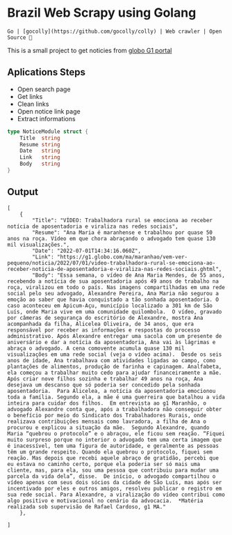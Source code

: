 
# Brazil Web Scrapy using Golang

``` Go | [gocolly](https://github.com/gocolly/colly) | Web crawler | Open Source 💙  ```

This is a small project to get noticies from [globo G1 portal](https://g1.globo.com/)

## Aplications Steps
- Open search page
- Get links
- Clean links
- Open notice link page
- Extract informations

```go
type NoticeModule struct {
	Title  string
	Resume string
	Date   string
	Link   string
	Body   string
}
```
## Output
```
[
    {
        "Title": "VÍDEO: Trabalhadora rural se emociona ao receber notícia de aposentadoria e viraliza nas redes sociais",
        "Resume": "Ana Maria é maranhense e trabalhou por quase 50 anos na roça. Vídeo em que chora abraçando o advogado tem quase 130 mil visualizações.",
        "Date": "2022-07-01T14:34:16.060Z",
        "Link": "https://g1.globo.com/ma/maranhao/vem-ver-pequeno/noticia/2022/07/01/video-trabalhadora-rural-se-emociona-ao-receber-noticia-de-aposentadoria-e-viraliza-nas-redes-sociais.ghtml",
        "Body": "Essa semana, o vídeo de Ana Maria Mendes, de 55 anos, recebendo a notícia de sua aposentadoria após 49 anos de trabalho na roça, viralizou em todo o país. Nas imagens compartilhadas em uma rede social pelo seu advogado, Alexandre Pereira, Ana Maria não segurou a emoção ao saber que havia conquistado a tão sonhada aposentadoria. O caso aconteceu em Apicum-Açu, município localizado a 301 km de São Luís, onde Maria vive em uma comunidade quilombola.  O vídeo, gravado por câmeras de segurança do escritório de Alexandre, mostra Ana acompanhada da filha, Alicelea Oliveira, de 34 anos, que era responsável por receber as informações e respostas do processo administrativo. Após Alexandre entregar uma sacola com um presente de aniversário e dar a notícia da aposentadoria, Ana vai às lágrimas e abraça o advogado. A cena comovente acumula quase 130 mil visualizações em uma rede social (veja o vídeo acima).  Desde os seis anos de idade, Ana trabalhava com atividades ligadas ao campo, como plantações de alimentos, produção de farinha e capinagem. Analfabeta, ela começou a trabalhar muito cedo para ajudar financeiramente a mãe. Após criar nove filhos sozinha e trabalhar 49 anos na roça, Ana desejava um descanso que só poderia ser concedido pela sonhada aposentadoria.  Para Alicelea, a notícia da aposentadoria emocionou toda a família. Segundo ela, a mãe é uma guerreira que batalhou a vida inteira para cuidar dos filhos.  Em entrevista ao g1 Maranhão, o advogado Alexandre conta que, após a trabalhadora não conseguir obter o benefício por meio do Sindicato dos Trabalhadores Rurais, onde realizava contribuições mensais como lavradora, a filha de Ana o procurou e explicou a situação da mãe.  Segundo Alexandre, quando Maria “quebrou o protocolo” e o abraçou, ele ficou sem reação. “Fiquei muito surpreso porque no interior o advogado tem uma certa imagem que é inacessível, tem uma figura de autoridade, e geralmente as pessoas têm um grande respeito. Quando ela quebrou o protocolo, fiquei sem reação. Mas depois que recebi aquele abraço de gratidão, percebi que eu estava no caminho certo, porque ela poderia ser só mais uma cliente, mas, para ela, sou uma pessoa que contribuiu para mudar uma parcela da vida dela”, disse.  De início, o advogado compartilhou o vídeo apenas com seus dois sócios da cidade de São Luís, mas após ser incentivado por eles e outros amigos, resolveu publicar o registro em sua rede social. Para Alexandre, a viralização do vídeo contribui como algo positivo e motivacional no cenário da advocacia.  *Matéria realizada sob supervisão de Rafael Cardoso, g1 MA."
    },

]
```
